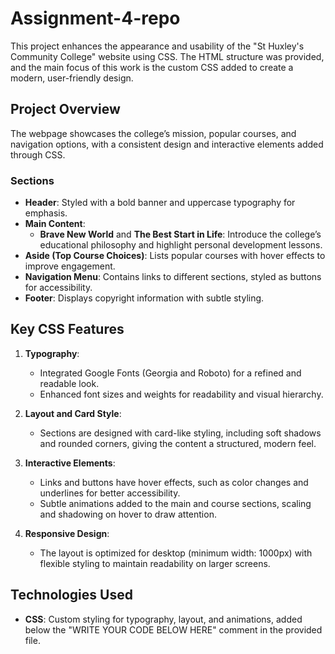 # Assignment-4-repo
This project enhances the appearance and usability of the "St Huxley's Community College" website using CSS. The HTML structure was provided, and the main focus of this work is the custom CSS added to create a modern, user-friendly design.

## Project Overview

The webpage showcases the college’s mission, popular courses, and navigation options, with a consistent design and interactive elements added through CSS.

### Sections

- **Header**: Styled with a bold banner and uppercase typography for emphasis.
- **Main Content**:
  - **Brave New World** and **The Best Start in Life**: Introduce the college’s educational philosophy and highlight personal development lessons.
- **Aside (Top Course Choices)**: Lists popular courses with hover effects to improve engagement.
- **Navigation Menu**: Contains links to different sections, styled as buttons for accessibility.
- **Footer**: Displays copyright information with subtle styling.

## Key CSS Features

1. **Typography**:
   - Integrated Google Fonts (Georgia and Roboto) for a refined and readable look.
   - Enhanced font sizes and weights for readability and visual hierarchy.

2. **Layout and Card Style**:
   - Sections are designed with card-like styling, including soft shadows and rounded corners, giving the content a structured, modern feel.

3. **Interactive Elements**:
   - Links and buttons have hover effects, such as color changes and underlines for better accessibility.
   - Subtle animations added to the main and course sections, scaling and shadowing on hover to draw attention.

4. **Responsive Design**:
   - The layout is optimized for desktop (minimum width: 1000px) with flexible styling to maintain readability on larger screens.

## Technologies Used

- **CSS**: Custom styling for typography, layout, and animations, added below the "WRITE YOUR CODE BELOW HERE" comment in the provided file.
